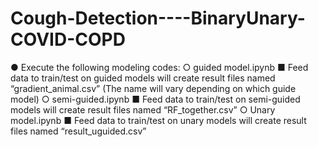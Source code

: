# Cough-Detection----BinaryUnary-COVID-COPD

● Execute the following modeling codes:
   ○ guided model.ipynb
      ■ Feed data to train/test on guided models will create result files named
       “gradient_animal.csv” (The name will vary depending on which guide model)
   ○ semi-guided.ipynb
      ■ Feed data to train/test on semi-guided models will create result files
       named “RF_together.csv”
   ○ Unary model.ipynb
      ■ Feed data to train/test on unary models will create result files named
       “result_uguided.csv”
